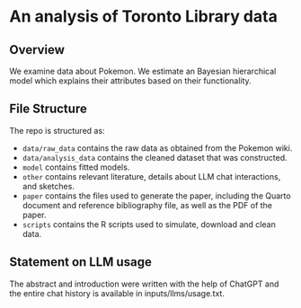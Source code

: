# An analysis of Toronto Library data

## Overview

We examine data about Pokemon. We estimate an Bayesian hierarchical model which explains their attributes based on their functionality.


## File Structure

The repo is structured as:

-   `data/raw_data` contains the raw data as obtained from the Pokemon wiki.
-   `data/analysis_data` contains the cleaned dataset that was constructed.
-   `model` contains fitted models. 
-   `other` contains relevant literature, details about LLM chat interactions, and sketches.
-   `paper` contains the files used to generate the paper, including the Quarto document and reference bibliography file, as well as the PDF of the paper. 
-   `scripts` contains the R scripts used to simulate, download and clean data.


## Statement on LLM usage

The abstract and introduction were written with the help of ChatGPT and the entire chat history is available in inputs/llms/usage.txt.
